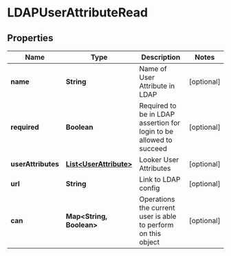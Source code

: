# LDAPUserAttributeRead

## Properties
Name | Type | Description | Notes
------------ | ------------- | ------------- | -------------
**name** | **String** | Name of User Attribute in LDAP |  [optional]
**required** | **Boolean** | Required to be in LDAP assertion for login to be allowed to succeed |  [optional]
**userAttributes** | [**List&lt;UserAttribute&gt;**](UserAttribute.md) | Looker User Attributes |  [optional]
**url** | **String** | Link to LDAP config |  [optional]
**can** | **Map&lt;String, Boolean&gt;** | Operations the current user is able to perform on this object |  [optional]
